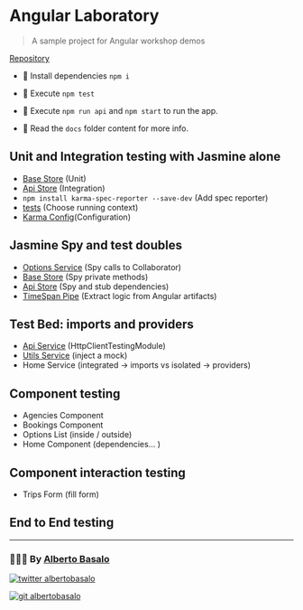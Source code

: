 # Angular Laboratory

> A sample project for Angular workshop demos

[Repository](https://github.com/AlbertoBasalo/angulab/tree/1-test_basics)

- 🚚 Install dependencies `npm i`

- 🔬 Execute `npm test`

- 🚀 Execute `npm run api` and `npm start` to run the app.

- 📕 Read the `docs` folder content for more info.

## Unit and Integration testing with Jasmine alone

- [Base Store](src\app\services\base.store.ts) (Unit)
- [Api Store](src\app\services\api.store.ts) (Integration)
- `npm install karma-spec-reporter --save-dev` (Add spec reporter)
- [tests](src\test.ts) (Choose running context)
- [Karma Config](karma.conf.js)(Configuration)

## Jasmine Spy and test doubles

- [Options Service](src\app\routes\options\options.service.ts) (Spy calls to Collaborator)
- [Base Store](src\app\services\base.store.ts) (Spy private methods)
- [Api Store](src\app\services\api.store.ts) (Spy and stub dependencies)
- [TimeSpan Pipe](src\app\pipes\time-span\time-span.pipe.ts) (Extract logic from Angular artifacts)

## Test Bed: imports and providers

- [Api Service](src\app\services\api.service.ts) (HttpClientTestingModule)
- [Utils Service](src\app\services\utils.service.ts) (inject a mock)
- Home Service (integrated -> imports vs isolated -> providers)

## Component testing

- Agencies Component
- Bookings Component
- Options List (inside / outside)
- Home Component (dependencies... )

## Component interaction testing

- Trips Form (fill form)

## End to End testing

---

<footer>
  <h3>🧑🏼‍💻 By <a href="https://albertobasalo.dev" target="blank">Alberto Basalo</a> </h3>
  <p>
    <a href="https://twitter.com/albertobasalo" target="blank">
      <img src="https://img.shields.io/twitter/follow/albertobasalo?logo=twitter&style=for-the-badge" alt="twitter albertobasalo" />
    </a>
  </p>
  <p>
    <a href="https://github.com/albertobasalo" target="blank">
      <img 
        src="https://img.shields.io/github/followers/albertobasalo?logo=github&label=profile albertobasalo&style=for-the-badge" alt="git albertobasalo" />
    </a>
  </p>
</footer>

